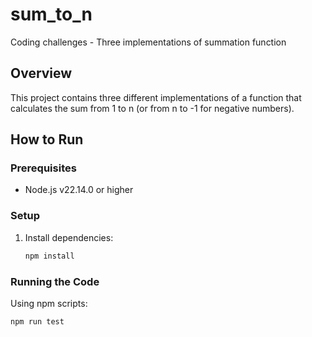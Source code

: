 # sum_to_n

Coding challenges - Three implementations of summation function

## Overview

This project contains three different implementations of a function that calculates the sum from 1 to n (or from n to -1 for negative numbers).

## How to Run

### Prerequisites

- Node.js v22.14.0 or higher

### Setup

1. Install dependencies:

   ```bash
   npm install
   ```

### Running the Code

Using npm scripts:

```bash
npm run test
```
